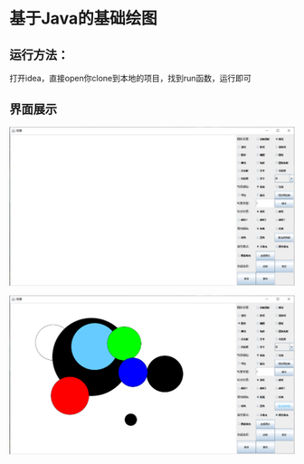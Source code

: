 # 基于Java的基础绘图
## 运行方法：
打开idea，直接open你clone到本地的项目，找到run函数，运行即可

## 界面展示
![picture](display_01.png)

![picture](display_02.png)
